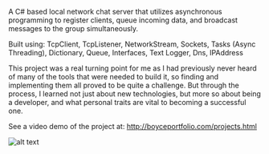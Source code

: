 A C# based local network chat server that utilizes asynchronous programming to register clients, queue incoming data, and broadcast messages to the group simultaneously.

Built using: TcpClient, TcpListener, NetworkStream, Sockets, Tasks (Async Threading), Dictionary, Queue, Interfaces, Text Logger, Dns, IPAddress

This project was a real turning point for me as I had previously never heard of many of the tools that were needed to build it, so finding and implementing them all proved to be quite a challenge. But through the process, I learned not just about new technologies, but more so about being a developer, and what personal traits are vital to becoming a successful one.

See a video demo of the project at: http://boyceportfolio.com/projects.html


![alt text](https://github.com/jdboyce/TCP_Chat_Room/blob/master/ChatServer/GitHub_Cover.png)
